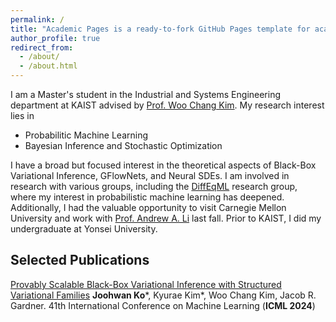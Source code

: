 ```yaml
---
permalink: /
title: "Academic Pages is a ready-to-fork GitHub Pages template for academic personal websites"
author_profile: true
redirect_from: 
  - /about/
  - /about.html
---
```


I am a Master's student in the Industrial and Systems Engineering department at KAIST advised by [Prof. Woo Chang Kim](https://felab.kaist.ac.kr/team.html). My research interest lies in 
- Probabilitic Machine Learning 
- Bayesian Inference and Stochastic Optimization

I have a broad but focused interest in the theoretical aspects of Black-Box Variational Inference, GFlowNets, and Neural SDEs. I am involved in research with various groups, including the [DiffEqML](https://github.com/DiffEqML) research group, where my interest in probabilistic machine learning has deepened. Additionally, I had the valuable opportunity to visit Carnegie Mellon University and work with [Prof. Andrew A. Li](https://www.andrew.cmu.edu/user/aali1/index.html) last fall. Prior to KAIST, I did my undergraduate at Yonsei University.

## Selected Publications

[Provably Scalable Black-Box Variational Inference with Structured Variational Families](https://arxiv.org/pdf/2401.10989)
**Joohwan Ko**\*, Kyurae Kim\*, Woo Chang Kim, Jacob R. Gardner.
41th International Conference on Machine Learning (**ICML 2024**)
